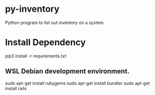 # py-inventory
Python program to list out inventory on a system.


# Install Dependency
pip3 install -r requirements.txt

## WSL Debian development environment.
sudo apt-get install rubygems
sudo apt-get install bundler
sudo apt-get install rails
